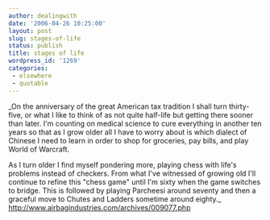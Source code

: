 ```yaml
---
author: dealingwith
date: '2006-04-26 10:25:00'
layout: post
slug: stages-of-life
status: publish
title: stages of life
wordpress_id: '1269'
categories:
 - elsewhere
 - quotable
---
```


_On the anniversary of the great American tax tradition I shall turn thirty-
five, or what I like to think of as not quite half-life but getting there
sooner than later. I'm counting on medical science to cure everything in
another ten years so that as I grow older all I have to worry about is which
dialect of Chinese I need to learn in order to shop for groceries, pay bills,
and play World of Warcraft.

As I turn older I find myself pondering more, playing chess with life's
problems instead of checkers. From what I've witnessed of growing old I'll
continue to refine this "chess game" until I'm sixty when the game switches to
bridge. This is followed by playing Parcheesi around seventy and then a
graceful move to Chutes and Ladders sometime around eighty._
http://www.airbagindustries.com/archives/009077.php

